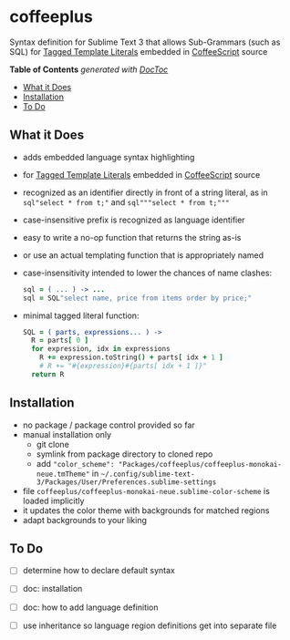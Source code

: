 
# coffeeplus

Syntax definition for Sublime Text 3 that allows Sub-Grammars (such as SQL) for [Tagged Template
Literals](https://coffeescript.org/#tagged-template-literals) embedded in
[CoffeeScript](https://coffeescript.org) source



<!-- START doctoc generated TOC please keep comment here to allow auto update -->
<!-- DON'T EDIT THIS SECTION, INSTEAD RE-RUN doctoc TO UPDATE -->
**Table of Contents**  *generated with [DocToc](https://github.com/thlorenz/doctoc)*

- [What it Does](#what-it-does)
- [Installation](#installation)
- [To Do](#to-do)

<!-- END doctoc generated TOC please keep comment here to allow auto update -->

## What it Does

* adds embedded language syntax highlighting
* for [Tagged Template Literals](https://coffeescript.org/#tagged-template-literals) embedded in
  [CoffeeScript](https://coffeescript.org) source
* recognized as an identifier directly in front of a string literal, as in `sql"select * from t;"` and
  `sql"""select * from t;"""`
* case-insensitive prefix is recognized as language identifier
* easy to write a no-op function that returns the string as-is
* or use an actual templating function that is appropriately named
* case-insensitivity intended to lower the chances of name clashes:

  ```coffee
  sql = ( ... ) -> ...
  sql = SQL"select name, price from items order by price;"
  ```

* minimal tagged literal function:

  ```coffee
  SQL = ( parts, expressions... ) ->
    R = parts[ 0 ]
    for expression, idx in expressions
      R += expression.toString() + parts[ idx + 1 ]
      # R += "#{expression}#{parts[ idx + 1 ]}"
    return R
  ```

## Installation

* no package / package control provided so far
* manual installation only
  * git clone
  * symlink from package directory to cloned repo
  * add `"color_scheme": "Packages/coffeeplus/coffeeplus-monokai-neue.tmTheme"` in
    `~/.config/sublime-text-3/Packages/User/Preferences.sublime-settings`
* file `coffeeplus/coffeeplus-monokai-neue.sublime-color-scheme` is loaded implicitly
* it updates the color theme with backgrounds for matched regions
* adapt backgrounds to your liking


## To Do

* [ ] determine how to declare default syntax
* [ ] doc: installation
* [ ] doc: how to add language definition
* [ ] use inheritance so language region definitions get into separate file


